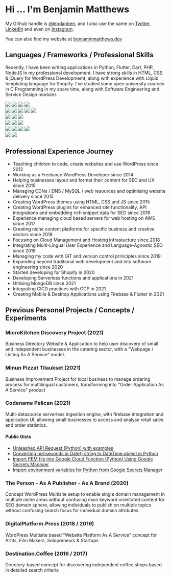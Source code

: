# Hi ... I'm Benjamin Matthews

My Github handle is [@leodanben](https://github.com/leodanben), and I also use the same on [Twitter](https://twitter.com/leodanben), [LinkedIn](https://www.linkedin.com/in/leodanben/) and even on [Instagram](https://www.instagram.com/leodanben/). 

You can also find my website at [benjaminmatthews.dev](http://benjaminmatthews.dev)

## Languages / Frameworks / Professional Skills
Recently, I have been writing applications in Python, Flutter, Dart, PHP, NodeJS in my professional development.
I have strong skills in HTML, CSS & jQuery for WordPress Developmemt, along with experience with Liquid templating language for Shopify.
I've studied some open university courses in C Programming in my spare time, along with Software Engineering and Service Design modules

![](https://img.shields.io/badge/OS-Ubuntu-informational?style=flat&logo=Ubuntu&logoColor=white&color=brightgreen)
![](https://img.shields.io/badge/OS-openSUSE-informational?style=flat&logo=openSUSE&logoColor=white&color=brightgreen)
![](https://img.shields.io/badge/OS-Windows-informational?style=flat&logo=Windows&logoColor=white&color=lightgrey)
![](https://img.shields.io/badge/OS-Mac-informational?style=flat&logo=Apple&logoColor=white&color=lightgrey) \
![](https://img.shields.io/badge/Editor-PHPstorm-informational?style=flat&logo=PhpStorm&logoColor=white&color=brightgreen)
![](https://img.shields.io/badge/Editor-PyCharm-informational?style=flat&logo=PyCharm&logoColor=white&color=brightgreen)
![](https://img.shields.io/badge/Editor-WebStorm-informational?style=flat&logo=WebStorm&logoColor=white&color=brightgreen)
![](https://img.shields.io/badge/Editor-Android%20Studio-informational?style=flat&logo=Android%20Studio&logoColor=white&color=brightgreen)
![](https://img.shields.io/badge/Editor-Visual%20Studio%20Code-informational?style=flat&logo=Visual%20Studio%20Code&logoColor=white&color=lightgrey) \
![](https://img.shields.io/badge/CMS-WordPress-informational?style=flat&logo=WordPress&logoColor=white&color=brightgreen)
![](https://img.shields.io/badge/CMS-WooCommerce-informational?style=flat&logo=Woo&logoColor=white&color=brightgreen)
![](https://img.shields.io/badge/CMS-Shopify-informational?style=flat&logo=Shopify&logoColor=white&color=lightgrey) \
![](https://img.shields.io/badge/Cloud-Amazon%20AWS-informational?style=flat&logo=Amazon%20AWS&logoColor=white&color=brightgreen)
![](https://img.shields.io/badge/Cloud-Google%20Cloud-informational?style=flat&logo=Google%20Cloud&logoColor=white&color=brightgreen)
![](https://img.shields.io/badge/Cloud-Cloudflare-informational?style=flat&logo=Cloudflare&logoColor=white&color=brightgreen) \
![](https://img.shields.io/badge/Analytics-Google%20Analytics-informational?style=flat&logo=Google%20Analytics&logoColor=white&color=brightgreen)
![](https://img.shields.io/badge/Analytics-Google%20Tag%20Manager-informational?style=flat&logo=Google%20Tag%20Manager&logoColor=white&color=brightgreen)
![](https://img.shields.io/badge/Analytics-Google%20Search%20Console-informational?style=flat&logo=Google%20Search%20Console&logoColor=white&color=brightgreen)
![](https://img.shields.io/badge/Analytics-Google%20PageSpeed%20Insights-informational?style=flat&logo=PageSpeed%20Insights&logoColor=white&color=brightgreen) \
![](https://img.shields.io/badge/Monitoring-Datadog-informational?style=flat&logo=Datadog&logoColor=white&color=lightgrey)
![](https://img.shields.io/badge/Monitoring-New%20Relic-informational?style=flat&logo=New%20Relic&logoColor=white&color=lightgrey)


## Professional Experience Journey
- Teaching children to code, create websites and use WordPress since 2012
- Working as a Freelance WordPress Developer since 2014
- Helping businesses layout and format their content for SEO and UX since 2015
- Managing CDNs / DNS / MySQL / web resources and optimising website delivery since 2015
- Creating WordPress themes using HTML, CSS and JS since 2015
- Creating WordPress plugins for enhanced site functionality, API integrationo and embedding rich snippet data for SEO since 2016
- Experience managing cloud based servers for web hosting on AWS since 2017
- Creating niche content platforms for specific business and creative sectors since 2018
- Focusing on Cloud Management and Hosting infrastucture since 2018
- Integrating Multi-Lingual User Experience and Language-Agnostic SEO since 2019
- Managing my code with GIT and version control priniciples since 2019
- Expanding beyond traditional web development and into software engineering since 2020
- Started developing for Shopify in 2020
- Developing Serverless functions and applications in 2021
- Utilising MongoDB since 2021
- Integrating CICD practices with GCP in 2021
- Creating Mobile & Desktop Applications using Firebase & Flutter in 2021

## Previous Personal Projects / Concepts / Experiments
### MicroKitchen Discovery Project (2021)
Business Directory Website & Application to help user discovery of small and independent businesses in the catering sector, with a "Webpage / Listing As A Service" model.
### Minun Pizzat Tilaukset (2021)
Business Improvement Project for local business to manage ordering process for multilingual customers, transforming into "Order Application As A Service" product
### Codename Pelican (2021)
Multi-datasource serverless ingestion engine, with firebase integration and application UI, allowing small businesses to access and analyse retail sales and order statistics.
#### Public Gists
- [Unleashed API Request (Python) with examples](https://gist.github.com/leodanben/9c6ffb66d51790e71ef30fec8757dd2e)
- [Converting milliseconds in Date() string to DateTime object in Python](https://gist.github.com/leodanben/6ecd1a2b94f021495c3c043b2b193d1b)
- [Import PEM file into Google Cloud Function (Python) Using Google Secrets Manager](https://gist.github.com/leodanben/b85d7b9cf924ac49a7d74c5eecddb478)
- [Import environment variables for Python from Google Secrets Manager](https://gist.github.com/leodanben/a76bbbac711203c847a924ce45820e15)
### The Person - As A Publisher - As A Brand (2020)
Concept WordPress Multisite setup to enable single domain management in multiple niche areas without confusing main keyword orientated content for SEO domain sphere, allowing individuals to publish on multiple topics without confusing search focus for individual domain attributes.
### DigitalPlatform.Press (2018 / 2019) 
WordPress Multisite based "Website Platform As A Service" concept for Artits, Film Makers, Solopreneurs & Startups
### Destination.Coffee (2016 / 2017)
Directory-based concept for discovering independent coffee shops based in detailed search criteria


<!---
- 👋 Hi, I’m @leodanben
- 👀 I’m interested in ...
- 🌱 I’m currently learning ...
- 💞️ I’m looking to collaborate on ...
- 📫 How to reach me ...

leodanben/leodanben is a ✨ special ✨ repository because its `README.md` (this file) appears on your GitHub profile.
You can click the Preview link to take a look at your changes.
--->
